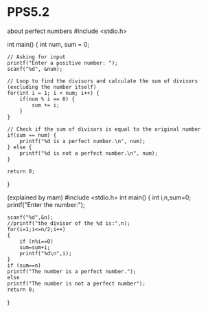 # PPS5.2
about perfect numbers
#include <stdio.h>

int main() {
    int num, sum = 0;

    // Asking for input
    printf("Enter a positive number: ");
    scanf("%d", &num);

    // Loop to find the divisors and calculate the sum of divisors (excluding the number itself)
    for(int i = 1; i < num; i++) {
        if(num % i == 0) {
            sum += i;
        }
    }

    // Check if the sum of divisors is equal to the original number
    if(sum == num) {
        printf("%d is a perfect number.\n", num);
    } else {
        printf("%d is not a perfect number.\n", num);
    }

    return 0;
}


(explained by mam)
#include <stdio.h>
int main()
{
    int i,n,sum=0;
    printf("Enter the number:");
    
    scanf("%d",&n);
    //printf("the divisor of the %d is:",n);
    for(i=1;i<=n/2;i++)
    {
        if (n%i==0)
        sum=sum+i;
        printf("%d\n",i);
    }
    if (sum==n)
    printf("The number is a perfect number.");
    else
    printf("The number is not a perfect number");
    return 0;
}


